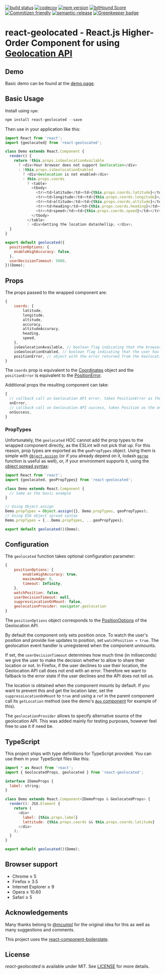 [![build status](https://secure.travis-ci.org/no23reason/react-geolocated.svg)](http://travis-ci.org/no23reason/react-geolocated) [![codecov](https://codecov.io/gh/no23reason/react-geolocated/branch/master/graph/badge.svg)](https://codecov.io/gh/no23reason/react-geolocated) [![npm version](https://img.shields.io/npm/v/react-geolocated.svg)](https://www.npmjs.com/package/react-geolocated) [![bitHound Score](https://www.bithound.io/github/no23reason/react-geolocated/badges/score.svg)](https://www.bithound.io/github/no23reason/react-geolocated) [![Commitizen friendly](https://img.shields.io/badge/commitizen-friendly-brightgreen.svg)](http://commitizen.github.io/cz-cli/) [![semantic-release](https://img.shields.io/badge/%20%20%F0%9F%93%A6%F0%9F%9A%80-semantic--release-e10079.svg)](https://github.com/semantic-release/semantic-release) [![Greenkeeper badge](https://badges.greenkeeper.io/no23reason/react-geolocated.svg)](https://greenkeeper.io/)
# react-geolocated - React.js Higher-Order Component for using [Geolocation API](https://developer.mozilla.org/en-US/docs/Web/API/Geolocation)

## Demo
Basic demo can be found at the [demo page](https://no23reason.github.io/react-geolocated/#/demo).

## Basic Usage

Install using `npm`:
```js
npm install react-geolocated --save
```

Then use in your application like this:

```js
import React from 'react';
import {geolocated} from 'react-geolocated';

class Demo extends React.Component {
  render() {
    return !this.props.isGeolocationAvailable
      ? <div>Your browser does not support Geolocation</div>
      : !this.props.isGeolocationEnabled
        ? <div>Geolocation is not enabled</div>
        : this.props.coords
          ? <table>
            <tbody>
              <tr><td>latitude</td><td>{this.props.coords.latitude}</td></tr>
              <tr><td>longitude</td><td>{this.props.coords.longitude}</td></tr>
              <tr><td>altitude</td><td>{this.props.coords.altitude}</td></tr>
              <tr><td>heading</td><td>{this.props.coords.heading}</td></tr>
              <tr><td>speed</td><td>{this.props.coords.speed}</td></tr>
            </tbody>
          </table>
          : <div>Getting the location data&hellip; </div>;
  }
}

export default geolocated({
  positionOptions: {
    enableHighAccuracy: false,
  },
  userDecisionTimeout: 5000,
})(Demo);
```

## Props
The props passed to the wrapped component are:
```js
{
    coords: {
        latitude,
        longitude,
        altitude,
        accuracy,
        altitudeAccuracy,
        heading,
        speed,
    },
    isGeolocationAvailable, // boolean flag indicating that the browser supports the Geolocation API
    isGeolocationEnabled, // boolean flag indicating that the user has allowed the use of the Geolocation API
    positionError, // object with the error returned from the Geolocation API call
}
```
The `coords` prop is equivalent to the [Coordinates](https://developer.mozilla.org/en-US/docs/Web/API/Coordinates) object and the `positionError` is equivalent to the [PositionError](https://developer.mozilla.org/en-US/docs/Web/API/PositionError).

Additional props the resulting component can take:
```js
{
  // callback call on Geolocation API error, takes PositionError as the only argument
  onError,
  // callback call on Geolocation API success, takes Position as the only argument  
  onSuccess,
}
```

### PropTypes
Unfortunately, the `geolocated` HOC cannot add the prop types to the wrapped component directly, as the ESLint will not pick that up.  For this reason, prop types are exported as the `geoPropTypes` object. Using them is simple with [`Object.assign`](https://developer.mozilla.org/en-US/docs/Web/JavaScript/Reference/Global_Objects/Object/assign) (or if you already depend on it, lodash [`merge`](https://lodash.com/docs#merge) function is useful as well), or, if your environment supports it, using the [object spread syntax](https://developer.mozilla.org/cs/docs/Web/JavaScript/Reference/Operators/Destructuring_assignment):
```js
import React from 'react';
import {geolocated, geoPropTypes} from 'react-geolocated';

class Demo extends React.Component {
  // Same as the basic example
}

// Using Object.assign
Demo.propTypes = Object.assign({}, Demo.propTypes, geoPropTypes);
// Using ES6 object spread syntax
Demo.propTypes = {...Demo.propTypes, ...geoPropTypes};

export default geolocated()(Demo);
```

## Configuration
The `geolocated` function takes optional configuration parameter:
```js
{
    positionOptions: {
        enableHighAccuracy: true,
        maximumAge: 0,
        timeout: Infinity,
    },
    watchPosition: false,
    userDecisionTimeout: null,
    suppressLocationOnMount: false,
    geolocationProvider: navigator.geolocation
}
```
The `positionOptions` object corresponds to the [PositionOptions](https://developer.mozilla.org/en-US/docs/Web/API/PositionOptions) of the Geolocation API.

By default the component only sets position once.  To watch the user's position and provide live updates to position, set `watchPosition = true`.  The geolocation event handler is unregistered when the component unmounts.

If set, the `userDecisionTimeout` determines how much time (in miliseconds) we give the user to make the decision whether to allow to share their location or not. In Firefox, if the user declines to use their location, the Geolocation API call does not end with an error. Therefore we want to fallback to the error state if the user declines and the API does not tell us.

The location is obtained when the component mounts by default. If you want to prevent this and get the location later, set the `suppressLocationOnMount` to `true` and using a `ref` in the parent component call its `getLocation` method (see the demo's [`App` component](https://github.com/no23reason/react-geolocated/blob/dcbe587880751519a6ac6adaa6c49780b609e3c2/demo/App.jsx#L14-L21) for example of this).

The `geolocationProvider` allows to specify alternative source of the geolocation API. This was added mainly for testing purposes, however feel free to use it if need be.

## TypeScript
This project ships with type definitions for TypeScript provided. You can use them in your TypeScript files like this:
```js
import * as React from 'react';
import { GeolocatedProps, geolocated } from 'react-geolocated';

interface IDemoProps {
  label: string;
}

class Demo extends React.Component<IDemoProps & GeolocatedProps> {
  render(): JSX.Element {
    return (
      <div>
        label: {this.props.label}
        lattitude: {this.props.coords && this.props.coords.latitude}
      </div>
    );
  }
}

export default geolocated()(Demo);
```

## Browser support
  * Chrome ≥ 5
  * Firefox ≥ 3.5
  * Internet Explorer ≥ 9
  * Opera ≥ 10.60
  * Safari ≥ 5

## Acknowledgements

Many thanks belong to [@mcumpl](https://github.com/mcumpl) for the original idea for this as well as many suggestions and comments.

This project uses the [react-component-boilerplate](https://github.com/survivejs/react-component-boilerplate).

## License

*react-geolocated* is available under MIT. See [LICENSE](https://github.com/no23reason/react-geolocated/tree/master/LICENSE) for more details.
